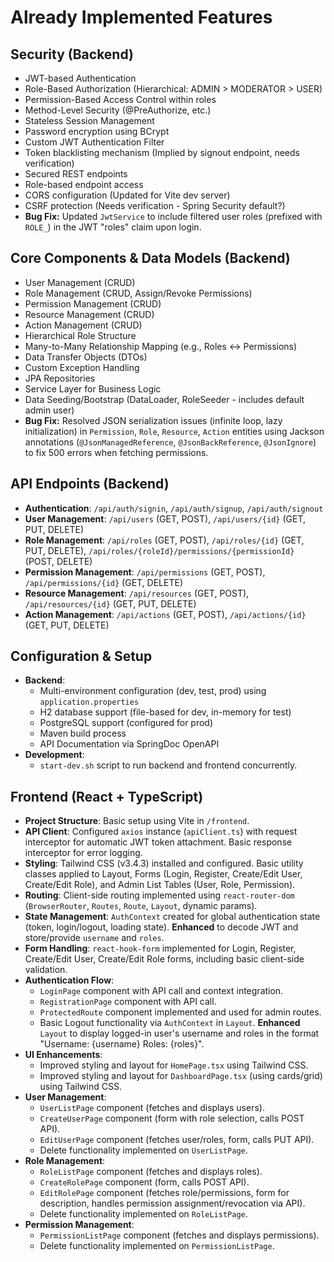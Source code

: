 # Already Implemented Features

## Security (Backend)
- JWT-based Authentication
- Role-Based Authorization (Hierarchical: ADMIN > MODERATOR > USER)
- Permission-Based Access Control within roles
- Method-Level Security (@PreAuthorize, etc.)
- Stateless Session Management
- Password encryption using BCrypt
- Custom JWT Authentication Filter
- Token blacklisting mechanism (Implied by signout endpoint, needs verification)
- Secured REST endpoints
- Role-based endpoint access
- CORS configuration (Updated for Vite dev server)
- CSRF protection (Needs verification - Spring Security default?)
- **Bug Fix:** Updated `JwtService` to include filtered user roles (prefixed with `ROLE_`) in the JWT "roles" claim upon login.

## Core Components & Data Models (Backend)
- User Management (CRUD)
- Role Management (CRUD, Assign/Revoke Permissions)
- Permission Management (CRUD)
- Resource Management (CRUD)
- Action Management (CRUD)
- Hierarchical Role Structure
- Many-to-Many Relationship Mapping (e.g., Roles <-> Permissions)
- Data Transfer Objects (DTOs)
- Custom Exception Handling
- JPA Repositories
- Service Layer for Business Logic
- Data Seeding/Bootstrap (DataLoader, RoleSeeder - includes default admin user)
- **Bug Fix:** Resolved JSON serialization issues (infinite loop, lazy initialization) in `Permission`, `Role`, `Resource`, `Action` entities using Jackson annotations (`@JsonManagedReference`, `@JsonBackReference`, `@JsonIgnore`) to fix 500 errors when fetching permissions.

## API Endpoints (Backend)
- **Authentication**: `/api/auth/signin`, `/api/auth/signup`, `/api/auth/signout`
- **User Management**: `/api/users` (GET, POST), `/api/users/{id}` (GET, PUT, DELETE)
- **Role Management**: `/api/roles` (GET, POST), `/api/roles/{id}` (GET, PUT, DELETE), `/api/roles/{roleId}/permissions/{permissionId}` (POST, DELETE)
- **Permission Management**: `/api/permissions` (GET, POST), `/api/permissions/{id}` (GET, DELETE)
- **Resource Management**: `/api/resources` (GET, POST), `/api/resources/{id}` (GET, PUT, DELETE)
- **Action Management**: `/api/actions` (GET, POST), `/api/actions/{id}` (GET, PUT, DELETE)

## Configuration & Setup
- **Backend**:
    - Multi-environment configuration (dev, test, prod) using `application.properties`
    - H2 database support (file-based for dev, in-memory for test)
    - PostgreSQL support (configured for prod)
    - Maven build process
    - API Documentation via SpringDoc OpenAPI
- **Development**:
    - `start-dev.sh` script to run backend and frontend concurrently.

## Frontend (React + TypeScript)
- **Project Structure**: Basic setup using Vite in `/frontend`.
- **API Client**: Configured `axios` instance (`apiClient.ts`) with request interceptor for automatic JWT token attachment. Basic response interceptor for error logging.
- **Styling**: Tailwind CSS (v3.4.3) installed and configured. Basic utility classes applied to Layout, Forms (Login, Register, Create/Edit User, Create/Edit Role), and Admin List Tables (User, Role, Permission).
- **Routing**: Client-side routing implemented using `react-router-dom` (`BrowserRouter`, `Routes`, `Route`, `Layout`, dynamic params).
- **State Management**: `AuthContext` created for global authentication state (token, login/logout, loading state). **Enhanced** to decode JWT and store/provide `username` and `roles`.
- **Form Handling**: `react-hook-form` implemented for Login, Register, Create/Edit User, Create/Edit Role forms, including basic client-side validation.
- **Authentication Flow**:
    - `LoginPage` component with API call and context integration.
    - `RegistrationPage` component with API call.
    - `ProtectedRoute` component implemented and used for admin routes.
    - Basic Logout functionality via `AuthContext` in `Layout`. **Enhanced** `Layout` to display logged-in user's username and roles in the format "Username: {username} Roles: {roles}".
- **UI Enhancements**:
    - Improved styling and layout for `HomePage.tsx` using Tailwind CSS.
    - Improved styling and layout for `DashboardPage.tsx` (using cards/grid) using Tailwind CSS.
- **User Management**:
    - `UserListPage` component (fetches and displays users).
    - `CreateUserPage` component (form with role selection, calls POST API).
    - `EditUserPage` component (fetches user/roles, form, calls PUT API).
    - Delete functionality implemented on `UserListPage`.
- **Role Management**:
    - `RoleListPage` component (fetches and displays roles).
    - `CreateRolePage` component (form, calls POST API).
    - `EditRolePage` component (fetches role/permissions, form for description, handles permission assignment/revocation via API).
    - Delete functionality implemented on `RoleListPage`.
- **Permission Management**:
    - `PermissionListPage` component (fetches and displays permissions).
    - Delete functionality implemented on `PermissionListPage`.